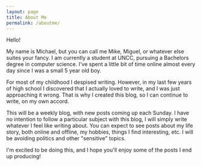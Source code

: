 ```yaml
---
layout: page
title: About Me
permalink: /aboutme/
---
```


Hello!

My name is Michael, but you can call me Mike, Miguel, or whatever else suites your fancy. I am currently a student at UNCC, pursuing a Bachelors degree in computer science. I've spent a little bit of time online almost every day since I was a small 5 year old boy. 

For most of my childhood I despised writing. However, in my last few years of high school I discovered that I actually loved to write, and I was just approaching it wrong. That is why I created this blog, so I can continue to write, on my own accord. 

This will be a weekly blog, with new posts coming up each Sunday. I have no intention to follow a particular subject with this blog, I will simply write whatever I feel like writing about. You can expect to see posts about my life story, both online and offline, my hobbies, things I find interesting, etc. I will be avoiding politics and other "sensitive" topics. 

I'm excited to be doing this, and I hope you'll enjoy some of the posts I end up producing! 